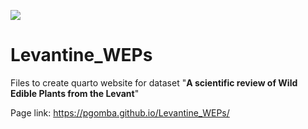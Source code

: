 [![](https://github.com/pgomba/Levantine_WEPs/actions/workflows/pages/pages-build-deployment/badge.svg)](https://github.com/pgomba/Levantine_WEPs/actions/workflows/pages/pages-build-deployment)

# Levantine_WEPs

Files to create quarto website for dataset "**A scientific review of Wild Edible Plants from the Levant**"

Page link: <https://pgomba.github.io/Levantine_WEPs/>
